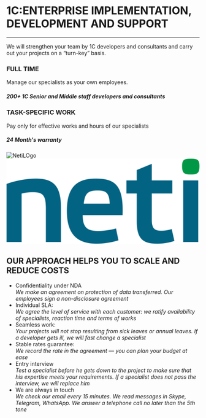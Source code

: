 # 1C:ENTERPRISE IMPLEMENTATION, DEVELOPMENT AND SUPPORT
---
We will strengthen your team by 1C developers and consultants and
carry out your projects on a “turn-key” basis.


### FULL TIME
Manage our specialists as your own employees. 
##### 200+ 1C Senior and Middle staff developers and consultants

### TASK-SPECIFIC WORK
Pay only for effective works and hours of our specialists
##### 24 Month's warranty
![NetiLOgo](https://octodex.github.com/images/yaktocat.png)
![NetiLOgo](docs/netilogo.png)

## OUR APPROACH HELPS YOU TO SCALE AND REDUCE COSTS
* Confidentiality under NDA <br/>
_We make an agreement on protection of data transferred. Our
employees sign a non-disclosure agreement_
* Individual SLA:<br/>
 _We agree the level of service with each customer: we ratify availability of specialists, reaction time and terms of works_
* Seamless work: <br/>
 _Your projects will not stop resulting from sick leaves or
annual leaves. If a developer gets ill, we will fast change a
specialist_
* Stable rates guarantee:<br/>
_We record the rate in the agreement — you can plan your budget at ease_
* Entry interview<br/>
_Test a specialist before he gets down to the project to make
sure that his expertise meets your requirements. If a specialist does not pass the interview, we will replace him_
* We are always in touch<br/>
_We check our email every 15 minutes. We read messages in
Skype, Telegram, WhatsApp. We answer a telephone call no later than the 5th tone_
